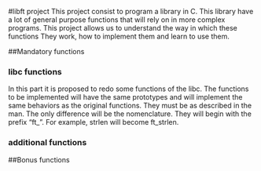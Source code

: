 #libft project
This project consist to program a library in C. This library have a lot of general purpose functions that will rely on in more complex programs.
This project allows us to understand the way in which these functions They work, how to implement them and learn to use them.

##Mandatory functions
### libc functions
In this part it is proposed to redo some functions of the libc. The functions to be implemented will have the same prototypes and will implement the same behaviors as the original functions. They must be as described in the man. The only difference will be the nomenclature.
They will begin with the prefix “ft_”. For example, strlen will become ft_strlen.

### additional functions

##Bonus functions
